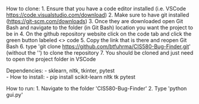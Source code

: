 How to clone:
    1. Ensure that you have a code editor installed (i.e. VSCode https://code.visualstudio.com/download)
    2. Make sure to have git installed (https://git-scm.com/downloads)
    3. Once they are downloaded open Git Bash and navigate to the folder (in Git Bash) location you want the project to be in
    4. On the github repository website click on the code tab and click the green button labeled <> code
    5. Copy the link that is there and reopen Git Bash
    6. type 'git clone https://github.com/btfuhrma/CIS580-Bug-Finder.git' (without the '') to clone the repository
    7. You should be cloned and just need to open the project folder in VSCode

Dependencies:
    - sklearn, nltk, tkinter, pytest  
    - How to install:
        - pip install scikit-learn nltk tk pytest 

How to run:
    1. Navigate to the folder 'CIS580-Bug-Finder'
    2. Type 'python gui.py'



